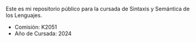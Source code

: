 Este es mi repositorio público para la cursada de Sintaxis y Semántica de los Lenguajes.
- Comisión: K2051
- Año de Cursada: 2024